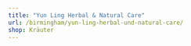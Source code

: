 ```yaml
---
title: "Yun Ling Herbal & Natural Care"
url: /birmingham/yun-ling-herbal-und-natural-care/
shop: Kräuter
---
```

